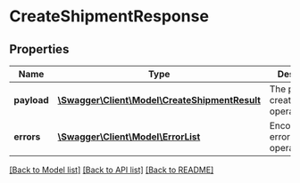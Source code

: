 # CreateShipmentResponse

## Properties
Name | Type | Description | Notes
------------ | ------------- | ------------- | -------------
**payload** | [**\Swagger\Client\Model\CreateShipmentResult**](CreateShipmentResult.md) | The payload for createShipment operation | [optional] 
**errors** | [**\Swagger\Client\Model\ErrorList**](ErrorList.md) | Encountered errors for the operation. | [optional] 

[[Back to Model list]](../README.md#documentation-for-models) [[Back to API list]](../README.md#documentation-for-api-endpoints) [[Back to README]](../README.md)


